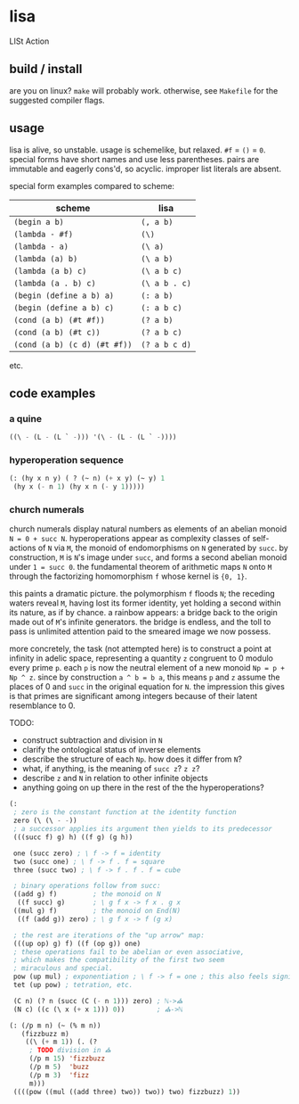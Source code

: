 # lisa
LISt Action

## build / install
are you on linux? `make` will probably work. otherwise, see
`Makefile` for the suggested compiler flags.

## usage

lisa is alive, so unstable. usage is schemelike, but
relaxed. `#f` = `()` = `0`. special forms have short
names and use less parentheses. pairs are immutable and
eagerly cons'd, so acyclic. improper list literals are
absent.

special form examples compared to scheme:

| scheme                     | lisa        |
|----------------------------|-------------|
|`(begin a b)`               |`(, a b)`    |
|`(lambda - #f)`             |`(\)`        |
|`(lambda - a)`              |`(\ a)`      |
|`(lambda (a) b)`            |`(\ a b)`    |
|`(lambda (a b) c)`          |`(\ a b c)`  |
|`(lambda (a . b) c)`        |`(\ a b . c)`|
|`(begin (define a b) a)`    |`(: a b)`    |
|`(begin (define a b) c)`    |`(: a b c)`  |
|`(cond (a b) (#t #f))`      |`(? a b)`    |
|`(cond (a b) (#t c))`       |`(? a b c)`  |
|`(cond (a b) (c d) (#t #f))`|`(? a b c d)`|

etc.

## code examples

### a quine
```lisp
((\ - (L - (L ` -))) '(\ - (L - (L ` -))))
```

### hyperoperation sequence
```lisp
(: (hy x n y) ( ? (~ n) (+ x y) (~ y) 1
 (hy x (- n 1) (hy x n (- y 1)))))
```

### church numerals

church numerals display natural numbers as elements of an abelian
monoid `N = 0 + succ N`. hyperoperations appear as complexity
classes of self-actions of `N` via `M`, the monoid of endomorphisms on
`N` generated by `succ`. by construction, `M` is `N`'s image under
`succ`, and forms a second abelian monoid under `1 = succ 0`. the
fundamental theorem of arithmetic maps `N` onto `M` through the
factorizing homomorphism `f` whose kernel is `{0, 1}`.

this paints a dramatic picture. the polymorphism `f` floods `N`; the
receding waters reveal `M`, having lost its former identity, yet
holding a second within its nature, as if by chance. a rainbow appears:
a bridge back to the origin made out of `M`'s infinite generators. the
bridge is endless, and the toll to pass is unlimited attention paid to
the smeared image we now possess.

more concretely, the task (not attempted here) is to construct a point
at infinity in adelic space, representing a quantity `z` congruent to 0
modulo every prime `p`. each `p` is now the neutral element of a new monoid
`Np = p + Np ^ z`. since by construction `a ^ b = b a`, this means `p` and
`z` assume the places of 0 and `succ` in the original equation for `N`.
the impression this gives is that primes are significant among integers
because of their latent resemblance to 0.

TODO:
- construct subtraction and division in `N`
- clarify the ontological status of inverse elements
- describe the structure of each `Np`. how does it differ from `N`?
- what, if anything, is the meaning of `succ z`? `z z`?
- describe `z` and `N` in relation to other infinite objects
- anything going on up there in the rest of the the hyperoperations?

```lisp
(:
 ; zero is the constant function at the identity function
 zero (\ (\ - -))
 ; a successor applies its argument then yields to its predecessor
 (((succ f) g) h) ((f g) (g h))

 one (succ zero) ; \ f -> f = identity
 two (succ one) ; \ f -> f . f = square
 three (succ two) ; \ f -> f . f . f = cube 

 ; binary operations follow from succ:
 ((add g) f)         ; the monoid on N
  ((f succ) g)       ; \ g f x -> f x . g x
 ((mul g) f)         ; the monoid on End(N)
  ((f (add g)) zero) ; \ g f x -> f (g x)

 ; the rest are iterations of the "up arrow" map:
 (((up op) g) f) ((f (op g)) one)
 ; these operations fail to be abelian or even associative,
 ; which makes the compatibility of the first two seem
 ; miraculous and special.
 pow (up mul) ; exponentiation ; \ f -> f = one ; this also feels significant
 tet (up pow) ; tetration, etc.

 (C n) (? n (succ (C (- n 1))) zero) ; ℕ->⛪
 (N c) ((c (\ x (+ x 1))) 0))        ; ⛪->ℕ

(: (/p m n) (~ (% m n))
   (fizzbuzz m)
    ((\ (+ m 1)) (. (?
     ; TODO division in ⛪
     (/p m 15) 'fizzbuzz
     (/p m 5)  'buzz
     (/p m 3)  'fizz
     m)))
 ((((pow ((mul ((add three) two)) two)) two) fizzbuzz) 1))
```
